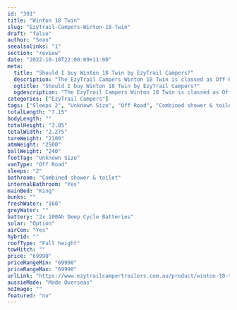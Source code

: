 ```yaml
---
id: "301"
title: "Winton 18 Twin"
slug: "EzyTrail-Campers-Winton-18-Twin"
draft: "false"
author: "Sean"
seealsolinks: "1"
section: "review"
date: "2022-10-10T22:00:09+11:00"
meta:
  title: "Should I buy Winton 18 Twin by EzyTrail Campers?"
  description: "The EzyTrail Campers Winton 18 Twin is classed as Off Road, and sleeps 2 people. It is Made Overseas and comes in at Unknown Size. It generally has Combined shower & toilet."
  ogtitle: "Should I buy Winton 18 Twin by EzyTrail Campers?"
  ogdescription: "The EzyTrail Campers Winton 18 Twin is classed as Off Road, and sleeps 2 people. It is Made Overseas and comes in at Unknown Size. It generally has Combined shower & toilet."
categories: ["EzyTrail Campers"]
tags: ["Sleeps 2", "Unknown Size", "Off Road", "Combined shower & toilet", "Full height", "60 - 70k", "Made Overseas"]
totalLength: "7.15"
bodyLength: ""
totalHeight: "3.05"
totalWidth: "2.275"
tareWeight: "2100"
atmWeight: "2500"
ballWeight: "240"
footTag: "Unknown Size"
vanType: "Off Road"
sleeps: "2"
bathroom: "Combined shower & toilet"
internalBathroom: "Yes"
mainBed: "King"
bunks: ""
freshWater: "160"
greyWater: ""
battery: "2x 100Ah Deep Cycle Batteries"
solar: "Option"
airCon: "Yes"
hybrid: ""
roofType: "Full height"
towHitch: ""
price: "69990"
priceRangeMin: "69990"
priceRangeMax: "69990"
urlLink: "https://www.ezytrailcampertrailers.com.au/product/winton-18-twin/"
aussieMade: "Made Overseas"
noImage: ""
featured: "no"
---
```

